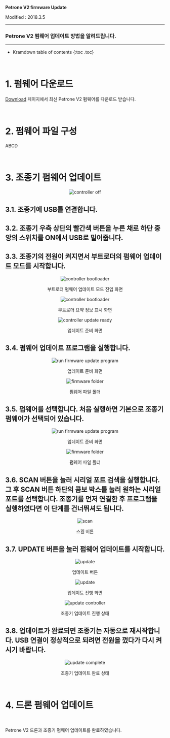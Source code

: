 **Petrone V2 firmware Update**

Modified : 2018.3.5

---

<h3>Petrone V2 펌웨어 업데이트 방법을 알려드립니다.</h3>

---

* Kramdown table of contents
{:toc .toc}

<br>

# 1. 펌웨어 다운로드

[Download](/download/) 페이지에서 최신 Petrone V2 펌웨어를 다운로드 받습니다.


<br>


# 2. 펌웨어 파일 구성

ABCD


<br>


# 3. 조종기 펌웨어 업데이트

<div align="center">
    <img src="1_controller_1_off.jpg" alt="controller off">
</div>

## 3.1. 조종기에 USB를 연결합니다.

## 3.2. 조종기 우측 상단의 빨간색 버튼을 누른 채로 하단 중앙의 스위치를 ON에서 USB로 밀어줍니다.

## 3.3. 조종기의 전원이 켜지면서 부트로더의 펌웨어 업데이트 모드를 시작합니다.

<div align="center">
    <img src="1_controller_2_bootloader.jpg" alt="controller bootloader">
    <p>부트로더 펌웨어 업데이트 모드 진입 화면</p>
</div>

<div align="center">
    <img src="1_controller_2_bootloader.jpg" alt="controller bootloader">
    <p>부트로더 요약 정보 표시 화면</p>
</div>

<div align="center">
    <img src="1_controller_4_ready.jpg" alt="controller update ready">
    <p>업데이트 준비 화면</p>
</div>

## 3.4. 펌웨어 업데이트 프로그램을 실행합니다.

<div align="center">
    <img src="1_controller_5_folder.jpg" alt="run firmware update program">
    <p>업데이트 준비 화면</p>
</div>

<div align="center">
    <img src="1_controller_6_firmware_folder.jpg" alt="firmware folder">
    <p>펌웨어 파일 폴더</p>
</div>

## 3.5. 펌웨어를 선택합니다. 처음 실행하면 기본으로 조종기 펌웨어가 선택되어 있습니다.

<div align="center">
    <img src="1_controller_7_firmware_updater.jpg" alt="run firmware update program">
    <p>업데이트 준비 화면</p>
</div>

<div align="center">
    <img src="1_controller_8_firmware_updater_combobox_open.jpg" alt="firmware folder">
    <p>펌웨어 파일 폴더</p>
</div>

## 3.6. SCAN 버튼을 눌러 시리얼 포트 검색을 실행합니다. 그 후 SCAN 버튼 하단의 콤보 박스를 눌러 원하는 시리얼 포트를 선택합니다. 조종기를 먼저 연결한 후 프로그램을 실행하였다면 이 단계를 건너뛰셔도 됩니다.

<div align="center">
    <img src="1_controller_9_scan_button.jpg" alt="scan">
    <p>스캔 버튼</p>
</div>

## 3.7. UPDATE 버튼을 눌러 펌웨어 업데이트를 시작합니다.

<div align="center">
    <img src="1_controller_10_update_button.jpg" alt="update">
    <p>업데이트 버튼</p>
</div>

<div align="center">
    <img src="1_controller_11_firmware_updater_update.jpg" alt="update">
    <p>업데이트 진행 화면</p>
</div>

<div align="center">
    <img src="1_controller_12_controller_graph.jpg" alt="update controller">
    <p>조종기 업데이트 진행 상태</p>
</div>

## 3.8. 업데이트가 완료되면 조종기는 자동으로 재시작합니다. USB 연결이 정상적으로 되려면 전원을 껐다가 다시 켜시기 바랍니다.

<div align="center">
    <img src="1_controller_13_updatecomplete.jpg" alt="update complete">
    <p>조종기 업데이트 완료 상태</p>
</div>




<br>


# 4. 드론 펌웨어 업데이트

<br>


Petrone V2 드론과 조종기 펌웨어 업데이트를 완료하였습니다.

